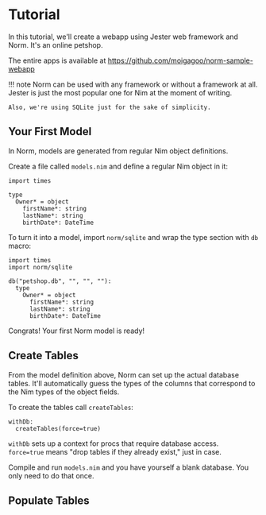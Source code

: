 # Tutorial

In this tutorial, we'll create a webapp using Jester web framework and Norm. It's an online petshop.

The entire apps is available at https://github.com/moigagoo/norm-sample-webapp

!!! note
    Norm can be used with any framework or without a framework at all. Jester is just the most popular one for Nim at the moment of writing.

    Also, we're using SQLite just for the sake of simplicity.


## Your First Model

In Norm, models are generated from regular Nim object definitions.

Create a file called `models.nim` and define a regular Nim object in it:

    import times

    type
      Owner* = object
        firstName*: string
        lastName*: string
        birthDate*: DateTime

To turn it into a model, import `norm/sqlite` and wrap the type section with `db` macro:

    import times
    import norm/sqlite

    db("petshop.db", "", "", ""):
      type
        Owner* = object
          firstName*: string
          lastName*: string
          birthDate*: DateTime

Congrats! Your first Norm model is ready!


## Create Tables

From the model definition above, Norm can set up the actual database tables. It'll automatically guess the types of the columns that correspond to the Nim types of the object fields.

To create the tables call `createTables`:

    withDb:
      createTables(force=true)

`withDb` sets up a context for procs that require database access. `force=true` means "drop tables if they already exist," just in case.

Compile and run `models.nim` and you have yourself a blank database. You only need to do that once.


## Populate Tables

